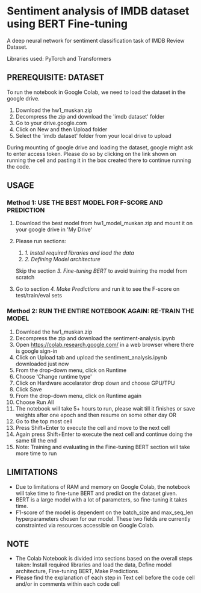 # Sentiment analysis of IMDB dataset using BERT Fine-tuning
A deep neural network for sentiment classification task of IMDB Review Dataset.


Libraries used: PyTorch and Transformers


## PREREQUISITE: DATASET

To run the notebook in Google Colab, we need to load the dataset in the google drive.

1. Download the hw1_muskan.zip
2. Decompress the zip and download the 'imdb dataset' folder
3. Go to your drive.google.com
4. Click on New and then Upload folder
5. Select the 'imdb dataset' folder from your local drive to upload

During mounting of google drive and loading the dataset, google might ask to enter access token.
Please do so by clicking on the link shown on running the cell and pasting it in the box created there to continue running the code.

## USAGE

### Method 1: USE THE BEST MODEL FOR F-SCORE AND PREDICTION

1. Download the best model from hw1_model_muskan.zip and mount it on your google drive in 'My Drive'
2. Please run sections: 
    1. *1. Install required libraries and load the data*
    2. *2. Defining Model architecture*
    
    Skip the section *3. Fine-tuning BERT* to avoid training the model from scratch
    
3. Go to section *4. Make Predictions* and run it to see the F-score on test/train/eval sets


### Method 2: RUN THE ENTIRE NOTEBOOK AGAIN: RE-TRAIN THE MODEL

1. Download the hw1_muskan.zip
2. Decompress the zip and download the sentiment-analysis.ipynb
3. Open https://colab.research.google.com/ in a web browser where there is google sign-in
4. Click on Upload tab and upload the sentiment_analysis.ipynb downloaded just now
5. From the drop-down menu, click on Runtime
6. Choose 'Change runtime type'
7. Click on Hardware accelarator drop down and choose GPU/TPU
8. Click Save
9. From the drop-down menu, click on Runtime again
10. Choose Run All
11. The notebook will take 5+ hours to run, please wait till it finishes or save weights after one epoch and then resume on some other day
OR
10. Go to the top most cell
11. Press Shift+Enter to execute the cell and move to the next cell
12. Again press Shift+Enter to execute the next cell and continue doing the same till the end
13. Note: Training and evaluating in the Fine-tuning BERT section will take more time to run


## LIMITATIONS
* Due to limitations of RAM and memory on Google Colab, the notebook will take time to fine-tune BERT and predict on the dataset given.
* BERT is a large model with a lot of parameters, so fine-tuning it takes time.
* F1-score of the model is dependent on the batch_size and max_seq_len hyperparameters chosen for our model. These two fields are currently constrainted  via resources accessible on Google Colab.


## NOTE

* The Colab Notebook is divided into sections based on the overall steps taken: Install required libraries and load the data, Define model architecture, Fine-tuning BERT, Make Predictions.
* Please find the explanation of each step in Text cell before the code cell and/or in comments within each code cell
